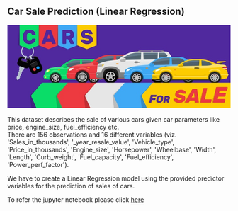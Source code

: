 ## Car Sale Prediction (Linear Regression)

![enter image description here](https://raw.githubusercontent.com/NikitaSharmaa/Python_EDA_and_Machine-Learning_Projects/main/Car_Sale_Prediction_LinReg/car_sale.png)

This dataset describes the sale of various cars given car parameters like price, engine_size, fuel_efficiency etc.<br/>
There are 156 observations and 16 different variables (viz.  'Sales_in_thousands', '_year_resale_value', 'Vehicle_type',  'Price_in_thousands', 'Engine_size', 'Horsepower', 'Wheelbase', 'Width', 'Length', 'Curb_weight', 'Fuel_capacity', 'Fuel_efficiency',  'Power_perf_factor'). 

We have to create a Linear Regression model using the provided predictor variables for the prediction of sales of cars.

To refer the jupyter notebook please click [here](https://github.com/NikitaSharmaa/Python_EDA_and_Machine-Learning_Projects/blob/main/Car_Sale_Prediction_LinReg/Car_Sales_Prediction.ipynb)

